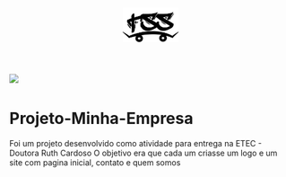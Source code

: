 <h1 align="center">
    <img src="img/logo.png" width=100px>
</h1>

<h1>
    <img src="img/projeto-minha-empresa.gif">
</h1>

# Projeto-Minha-Empresa

Foi um projeto desenvolvido como atividade para entrega na ETEC - Doutora Ruth Cardoso
O objetivo era que cada um criasse um logo e um site com pagina inicial, contato e quem somos